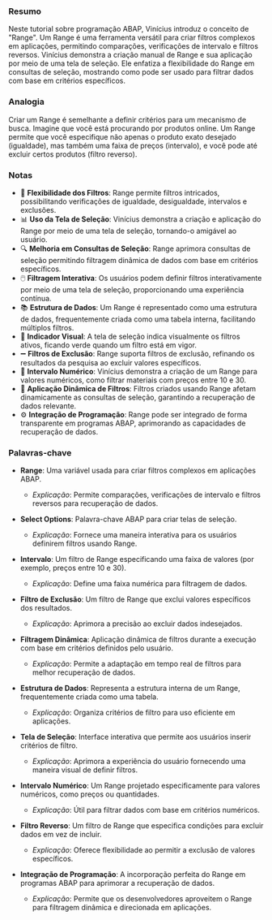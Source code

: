 ### Resumo

Neste tutorial sobre programação ABAP, Vinícius introduz o conceito de "Range". Um Range é uma ferramenta versátil para criar filtros complexos em aplicações, permitindo comparações, verificações de intervalo e filtros reversos. Vinícius demonstra a criação manual de Range e sua aplicação por meio de uma tela de seleção. Ele enfatiza a flexibilidade do Range em consultas de seleção, mostrando como pode ser usado para filtrar dados com base em critérios específicos.

### Analogia

Criar um Range é semelhante a definir critérios para um mecanismo de busca. Imagine que você está procurando por produtos online. Um Range permite que você especifique não apenas o produto exato desejado (igualdade), mas também uma faixa de preços (intervalo), e você pode até excluir certos produtos (filtro reverso).

### Notas

- 🔄 **Flexibilidade dos Filtros**: Range permite filtros intricados, possibilitando verificações de igualdade, desigualdade, intervalos e exclusões.
- 📊 **Uso da Tela de Seleção**: Vinícius demonstra a criação e aplicação do Range por meio de uma tela de seleção, tornando-o amigável ao usuário.
- 🔍 **Melhoria em Consultas de Seleção**: Range aprimora consultas de seleção permitindo filtragem dinâmica de dados com base em critérios específicos.
- 🖱️ **Filtragem Interativa**: Os usuários podem definir filtros interativamente por meio de uma tela de seleção, proporcionando uma experiência contínua.
- 📚 **Estrutura de Dados**: Um Range é representado como uma estrutura de dados, frequentemente criada como uma tabela interna, facilitando múltiplos filtros.
- 🎨 **Indicador Visual**: A tela de seleção indica visualmente os filtros ativos, ficando verde quando um filtro está em vigor.
- ➖ **Filtros de Exclusão**: Range suporta filtros de exclusão, refinando os resultados da pesquisa ao excluir valores específicos.
- 🔢 **Intervalo Numérico**: Vinícius demonstra a criação de um Range para valores numéricos, como filtrar materiais com preços entre 10 e 30.
- 🔄 **Aplicação Dinâmica de Filtros**: Filtros criados usando Range afetam dinamicamente as consultas de seleção, garantindo a recuperação de dados relevante.
- ⚙️ **Integração de Programação**: Range pode ser integrado de forma transparente em programas ABAP, aprimorando as capacidades de recuperação de dados.

### Palavras-chave

- **Range**: Uma variável usada para criar filtros complexos em aplicações ABAP.
  - *Explicação*: Permite comparações, verificações de intervalo e filtros reversos para recuperação de dados.

- **Select Options**: Palavra-chave ABAP para criar telas de seleção.
  - *Explicação*: Fornece uma maneira interativa para os usuários definirem filtros usando Range.

- **Intervalo**: Um filtro de Range especificando uma faixa de valores (por exemplo, preços entre 10 e 30).
  - *Explicação*: Define uma faixa numérica para filtragem de dados.

- **Filtro de Exclusão**: Um filtro de Range que exclui valores específicos dos resultados.
  - *Explicação*: Aprimora a precisão ao excluir dados indesejados.

- **Filtragem Dinâmica**: Aplicação dinâmica de filtros durante a execução com base em critérios definidos pelo usuário.
  - *Explicação*: Permite a adaptação em tempo real de filtros para melhor recuperação de dados.

- **Estrutura de Dados**: Representa a estrutura interna de um Range, frequentemente criada como uma tabela.
  - *Explicação*: Organiza critérios de filtro para uso eficiente em aplicações.

- **Tela de Seleção**: Interface interativa que permite aos usuários inserir critérios de filtro.
  - *Explicação*: Aprimora a experiência do usuário fornecendo uma maneira visual de definir filtros.

- **Intervalo Numérico**: Um Range projetado especificamente para valores numéricos, como preços ou quantidades.
  - *Explicação*: Útil para filtrar dados com base em critérios numéricos.

- **Filtro Reverso**: Um filtro de Range que especifica condições para excluir dados em vez de incluir.
  - *Explicação*: Oferece flexibilidade ao permitir a exclusão de valores específicos.

- **Integração de Programação**: A incorporação perfeita do Range em programas ABAP para aprimorar a recuperação de dados.
  - *Explicação*: Permite que os desenvolvedores aproveitem o Range para filtragem dinâmica e direcionada em aplicações.
